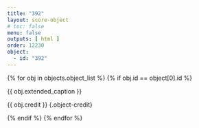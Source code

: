 ```yaml
---
title: "392"
layout: score-object
# toc: false
menu: false
outputs: [ html ]
order: 12230
object:
  - id: "392"
---
```


{% for obj in objects.object_list %}
{% if obj.id == object[0].id %}

{{ obj.extended_caption }}

{{ obj.credit }} {.object-credit}

{% endif %}
{% endfor %}

